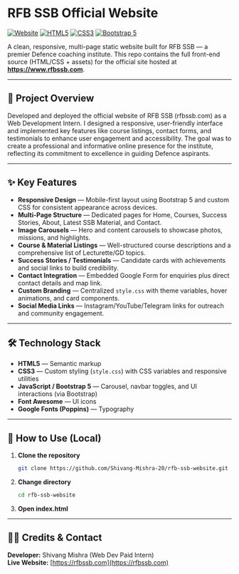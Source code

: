 # RFB SSB Official Website

[![Website](https://img.shields.io/badge/Live-https%3A%2F%2Fwww.rfbssb.com-blue)](https://www.rfbssb.com) [![HTML5](https://img.shields.io/badge/HTML5-%3E%3D5-orange)](https://developer.mozilla.org/en-US/docs/Web/HTML) [![CSS3](https://img.shields.io/badge/CSS3-%3E%3D3-blue)](https://developer.mozilla.org/en-US/docs/Web/CSS) [![Bootstrap 5](https://img.shields.io/badge/Bootstrap-5.x-purple)](https://getbootstrap.com/)

A clean, responsive, multi-page static website built for RFB SSB — a premier Defence coaching institute. This repo contains the full front-end source (HTML/CSS + assets) for the official site hosted at **https://www.rfbssb.com**.

---

## 🎯 Project Overview

Developed and deployed the official website of RFB SSB (rfbssb.com) as a Web Development Intern. I designed a responsive, user-friendly interface and implemented key features like course listings, contact forms, and testimonials to enhance user engagement and accessibility. The goal was to create a professional and informative online presence for the institute, reflecting its commitment to excellence in guiding Defence aspirants.

---

## ✨ Key Features

- **Responsive Design** — Mobile-first layout using Bootstrap 5 and custom CSS for consistent appearance across devices.  
- **Multi-Page Structure** — Dedicated pages for Home, Courses, Success Stories, About, Latest SSB Material, and Contact.  
- **Image Carousels** — Hero and content carousels to showcase photos, missions, and highlights.  
- **Course & Material Listings** — Well-structured course descriptions and a comprehensive list of Lecturette/GD topics.  
- **Success Stories / Testimonials** — Candidate cards with achievements and social links to build credibility.  
- **Contact Integration** — Embedded Google Form for enquiries plus direct contact details and map link.  
- **Custom Branding** — Centralized `style.css` with theme variables, hover animations, and card components.  
- **Social Media Links** — Instagram/YouTube/Telegram links for outreach and community engagement.  

---

## 🛠️ Technology Stack

- **HTML5** — Semantic markup  
- **CSS3** — Custom styling (`style.css`) with CSS variables and responsive utilities  
- **JavaScript / Bootstrap 5** — Carousel, navbar toggles, and UI interactions (via Bootstrap)  
- **Font Awesome** — UI icons  
- **Google Fonts (Poppins)** — Typography  

---

## 🚀 How to Use (Local)

1. **Clone the repository**
   ```bash
   git clone https://github.com/Shivang-Mishra-20/rfb-ssb-website.git
2. **Change directory**
   ```bash
   cd rfb-ssb-website
3. **Open index.html**

---

## 👨‍💻 Credits & Contact

**Developer:** Shivang Mishra (Web Dev Paid Intern)  
**Live Website:** [https://rfbssb.com](https://rfbssb.com)   
